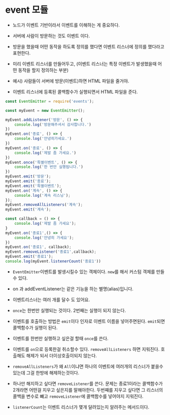 # event 모듈

- 노드가 이벤트 기반이라서 이벤트를 이해하는 게 중요하다.

- 서버에 사람이 방문하는 것도 이벤트 이다. 

- 방문을 했을때 어떤 동작을 하도록 정의를 했다면 이벤트 리스너에 정의를 했다라고 표현한다.

- 미리 이벤트 리스너를 만들어두고, (이벤트 리스너는 특정 이벤트가 발생했을때 어떤 동작을 할지 정의하는 부분)

- 예시) 사람들이 서버에 방문(이벤트)하면 HTML 파일을 줄거야.

- 이벤트 리스너에 등록된 콜백함수가 실행되면서 HTML 파일을 준다. 

```js
const EventEmitter = require('events');

const myEvent = new EventEmitter();

myEvent.addListener('방문', () => {
    console.log('방문해주셔서 감사합니다.')
})
myEvent.on('종료', () => {
    console.log('안녕히가세요.')
})
myEvent.on('종료', () => {
    console.log('제발 좀 가세요.')
})
myEvent.once('특별이벤트', () => {
    console.log('한 번만 실행됩니다.')
})
myEvent.emit('방문');
myEvent.emit('종료');
myEvent.emit('특별이벤트');
myEvent.on('계속', () => {
    console.log('계속 리스닝');
});
myEvent.removeAllListeners('계속');
myEvent.emit('계속');

const callback = () => {
    console.log('제발 좀 가세요');
}
myEvent.on('종료1',() => {
    console.log('안녕히 가세요');
})
myEvent.on('종료1', callback);
myEvent.removeListener('종료1',callback);
myEvent.emit('종료1');
console.log(myEvent.listenerCount('종료1'))
```

- `EventEmitter`이벤트를 발생시킬수 있는 객체이다. `new`를 해서 커스텀 객체를 만들수 있다. 

- on 과 addEventListener는 같은 기능을 하는 별명(alias)입니다.

- 이벤트리스너는 여러 개를 달수 도 있어요.

- `once`는 한번만 실행되는 것이다. 2번째는 실행이 되지 않는다.

- 이벤트를 호출하는 방법은 `emit`이다 인자로 이벤트 이름을 넣어주면된다. `emit`되면 콜백함수가 실행이 된다.

- 이벤트를 한번만 실행하고 싶은걸 할때 `once`를 쓴다.

- 이벤트를 `on`으로 등록한걸 취소할수 있다. `removeAllListeners` 하면 지워진다. 호출해도 해제가 되서 더이상호출이되지 않는다. 

- `removeAllListeners`가 왜 `All`이냐면 하나의 이벤트에 여러개의 리스너가 붙을수 있는데 그걸 한방에 해제하는것이다.

- 하나만 해지하고 싶다면 `removeListener`를 쓴다. 문제는 종료1이라는 콜백함수가 2개라면 어떤걸 지우고 싶은지를 말해야한다. 두번쨰를 지우고 싶다면 그 리스너의 콜백을 변수로 뺴고 `removeListener`에 콜백함수를 넣어야지 지워진다.

- `listenerCount`는 이벤트 리스너가 몇개 달려있는지 알려주는 메서드이다.